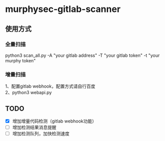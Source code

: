 # murphysec-gitlab-scanner

## 使用方式
### 全量扫描
python3 scan_all.py -A "your gitlab address" -T "your gitlab token" -t "your murphy token"
### 增量扫描
1、配置gitlab webhook，配置方式请自行百度<br>
2、python3 webapi.py

## TODO
* [x] 增加增量代码检测（gitlab webhook功能）
* [ ] 增加检测结果消息提醒
* [ ] 增加检测队列，加快检测速度